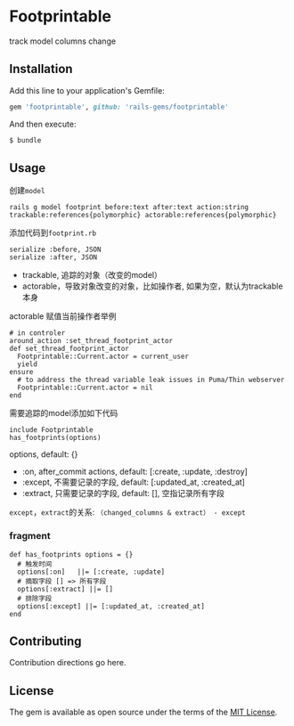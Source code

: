 # Footprintable
track model columns change

## Installation
Add this line to your application's Gemfile:

```ruby
gem 'footprintable', github: 'rails-gems/footprintable'
```

And then execute:
```bash
$ bundle
```

## Usage
创建`model`
```
rails g model footprint before:text after:text action:string trackable:references{polymorphic} actorable:references{polymorphic}
```

添加代码到`footprint.rb`
```
serialize :before, JSON
serialize :after, JSON
```

* trackable, 追踪的对象（改变的model）
* actorable，导致对象改变的对象，比如操作者, 如果为空，默认为trackable本身

actorable 赋值当前操作者举例
```
# in controler
around_action :set_thread_footprint_actor
def set_thread_footprint_actor
  Footprintable::Current.actor = current_user
  yield
ensure
  # to address the thread variable leak issues in Puma/Thin webserver
  Footprintable::Current.actor = nil
end
```

需要追踪的model添加如下代码
```
include Footprintable
has_footprints(options) 
```
options, default: {}
* :on, after_commit actions, default: [:create, :update, :destroy]
* :except, 不需要记录的字段, default: [:updated_at, :created_at]
* :extract, 只需要记录的字段, default: [], 空指记录所有字段

`except`，`extract`的关系: `（changed_columns & extract） - except`

### fragment
```
def has_footprints options = {}
  # 触发时间
  options[:on]   ||= [:create, :update]
  # 摘取字段 [] => 所有字段
  options[:extract] ||= []
  # 排除字段
  options[:except] ||= [:updated_at, :created_at]
end
```

## Contributing
Contribution directions go here.

## License
The gem is available as open source under the terms of the [MIT License](http://opensource.org/licenses/MIT).
